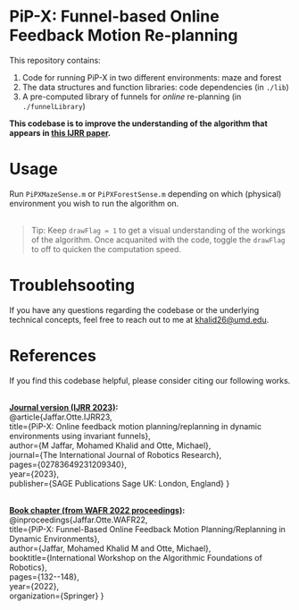 # PiP-X: Funnel-based Online Feedback Motion Re-planning

This repository contains: <br />
1. Code for running PiP-X in two different environments: maze and forest <br />
2. The data structures and function libraries: code dependencies (in `./lib`)  <br /> 
3. A pre-computed library of funnels for _online_ re-planning (in `./funnelLibrary`) <br />

**This codebase is to improve the understanding of the algorithm that appears in [this IJRR paper](https://journals.sagepub.com/doi/abs/10.1177/02783649231209340).**

# Usage
Run `PiPXMazeSense.m` or `PiPXForestSense.m` depending on which (physical) environment you wish to run the algorithm on. <br /> <br />

> Tip: Keep `drawFlag = 1` to get a visual understanding of the workings of the algorithm. Once acquanited with the code, toggle the `drawFlag` to off to quicken the computation speed. 

# Troublehsooting
If you have any questions regarding the codebase or the underlying technical concepts, feel free to reach out to me at khalid26@umd.edu.

# References
If you find this codebase helpful, please consider citing our following works. <br /> <br />

**<ins>Journal version (IJRR 2023)</ins>:** <br />
@article{Jaffar.Otte.IJRR23, <br />
  title={PiP-X: Online feedback motion planning/replanning in dynamic environments using invariant funnels}, <br />
  author={M Jaffar, Mohamed Khalid and Otte, Michael}, <br />
  journal={The International Journal of Robotics Research}, <br />
  pages={02783649231209340}, <br />
  year={2023}, <br />
  publisher={SAGE Publications Sage UK: London, England} } <br /> <br />

**<ins>Book chapter (from WAFR 2022 proceedings)</ins>:** <br />
@inproceedings{Jaffar.Otte.WAFR22, <br />
  title={PiP-X: Funnel-Based Online Feedback Motion Planning/Replanning in Dynamic Environments}, <br />
  author={Jaffar, Mohamed Khalid M and Otte, Michael}, <br />
  booktitle={International Workshop on the Algorithmic Foundations of Robotics}, <br />
  pages={132--148}, <br />
  year={2022}, <br />
  organization={Springer} }
